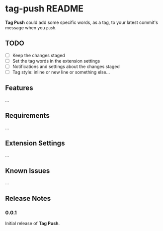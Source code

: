 # tag-push README

**Tag Push** could add some specific words, as a tag, to your latest commit's message when you `push`.

## TODO

- [ ] Keep the changes staged
- [ ] Set the tag words in the extension settings
- [ ] Notifications and settings about the changes staged
- [ ] Tag style: inline or new line or something else...

## Features

...

## Requirements

...

## Extension Settings

...

## Known Issues

...

## Release Notes

### 0.0.1

Initial release of **Tag Push**.
